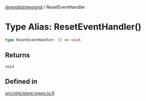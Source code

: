 [@revolist/revogrid](README.md) / ResetEventHandler

# Type Alias: ResetEventHandler()

```ts
type ResetEventHandler: () => void;
```

## Returns

`void`

## Defined in

[src/utils/store.types.ts:9](https://github.com/revolist/revogrid/blob/af3362245c6506a51c4b9ff572c0e5ce6908767a/src/utils/store.types.ts#L9)
